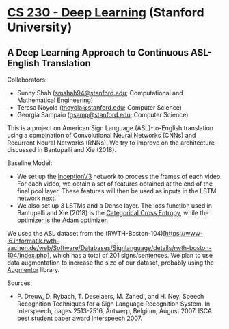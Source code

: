 # [CS 230 - Deep Learning](https://cs230.stanford.edu/) (Stanford University)
## A Deep Learning Approach to Continuous ASL-English Translation
Collaborators:
- Sunny Shah (smshah94@stanford.edu; Computational and Mathematical Engineering)
- Teresa Noyola (tnoyola@stanford.edu; Computer Science)
- Georgia Sampaio (gsamp@stanford.edu; Computer Science)

This is a project on American Sign Language (ASL)-to-English translation using a combination of Convolutional Neural Networks (CNNs) and Recurrent Neural Networks (RNNs). We try to improve on the architecture discussed in Bantupalli and Xie (2018). 

Baseline Model:
- We set up the [InceptionV3](https://arxiv.org/abs/1512.00567) network to process the frames of each video. For each video, we obtain a set of features obtained at the end of the final pool layer. These features will then be used as inputs in the LSTM network next.
- We also set up 3 LSTMs and a Dense layer. The loss function used in Bantupalli and Xie (2018) is the [Categorical Cross Entropy](https://www.tensorflow.org/api_docs/python/tf/keras/losses/CategoricalCrossentropy), while the optimizer is the [Adam](https://arxiv.org/pdf/1412.6980.pdf) optimizer.

We used the ASL dataset from the (RWTH-Boston-104)[https://www-i6.informatik.rwth-aachen.de/web/Software/Databases/Signlanguage/details/rwth-boston-104/index.php], which has a total of 201 signs/sentences. We plan to use data augmentation to increase the size of our dataset, probably using the [Augmentor](https://augmentor.readthedocs.io/en/master/) library.



Sources:
- P. Dreuw, D. Rybach, T. Deselaers, M. Zahedi, and H. Ney. Speech Recognition Techniques for a Sign Language Recognition System. In Interspeech, pages 2513-2516, Antwerp, Belgium, August 2007. ISCA best student paper award Interspeech 2007.
